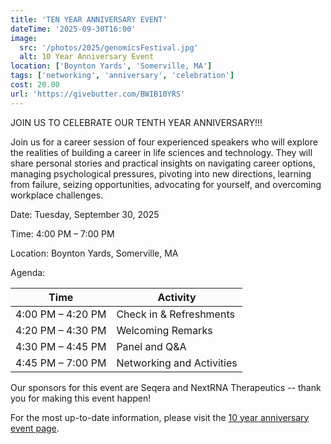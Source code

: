 ```yaml
---
title: 'TEN YEAR ANNIVERSARY EVENT'
dateTime: '2025-09-30T16:00'
image:
  src: '/photos/2025/genomicsFestival.jpg'
  alt: 10 Year Anniversary Event
location: ['Boynton Yards', 'Somerville, MA']
tags: ['networking', 'anniversary', 'celebration']
cost: 20.00
url: 'https://givebutter.com/BWIB10YRS'
---
```


JOIN US TO CELEBRATE OUR TENTH YEAR ANNIVERSARY!!!

Join us for a career session of four experienced speakers who will explore the realities of building a career in life sciences and technology. They will share personal stories and practical insights on navigating career options, managing psychological pressures, pivoting into new directions, learning from failure, seizing opportunities, advocating for yourself, and overcoming workplace challenges.

Date: Tuesday, September 30, 2025

Time: 4:00 PM – 7:00 PM

Location: Boynton Yards, Somerville, MA

Agenda:

| Time              | Activity                  |
| ----------------- | ------------------------- |
| 4:00 PM – 4:20 PM | Check in & Refreshments   |
| 4:20 PM – 4:30 PM | Welcoming Remarks         |
| 4:30 PM – 4:45 PM | Panel and Q&A             |
| 4:45 PM – 7:00 PM | Networking and Activities |

Our sponsors for this event are Seqera and NextRNA Therapeutics -- thank you for making this event happen!

For the most up-to-date information, please visit the [10 year anniversary event page](tenyearanniversary).
